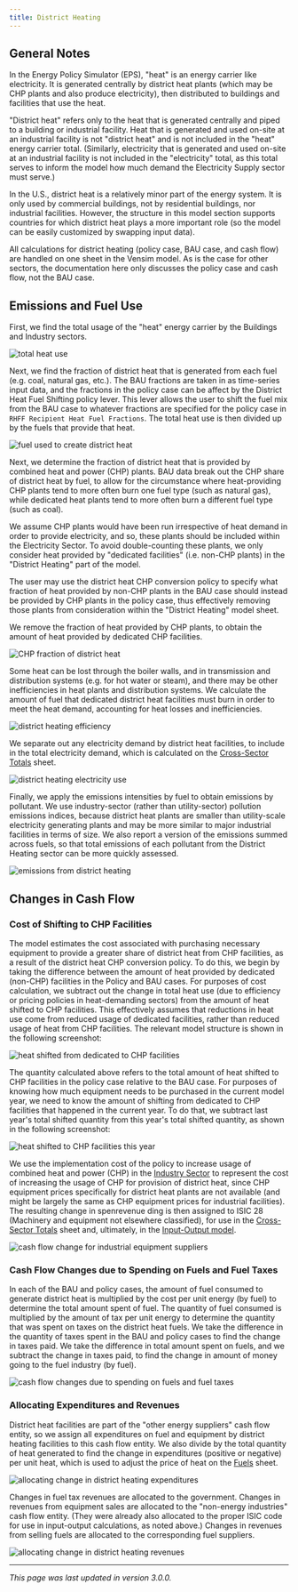 ```yaml
---
title: District Heating
---
```


## General Notes

In the Energy Policy Simulator (EPS), "heat" is an energy carrier like electricity.  It is generated centrally by district heat plants (which may be CHP plants and also produce electricity), then distributed to buildings and facilities that use the heat.

"District heat" refers only to the heat that is generated centrally and piped to a building or industrial facility.  Heat that is generated and used on-site at an industrial facility is not "district heat" and is not included in the "heat" energy carrier total.  (Similarly, electricity that is generated and used on-site at an industrial facility is not included in the "electricity" total, as this total serves to inform the model how much demand the Electricity Supply sector must serve.)

In the U.S., district heat is a relatively minor part of the energy system.  It is only used by commercial buildings, not by residential buildings, nor industrial facilities.  However, the structure in this model section supports countries for which district heat plays a more important role (so the model can be easily customized by swapping input data).

All calculations for district heating (policy case, BAU case, and cash flow) are handled on one sheet in the Vensim model.  As is the case for other sectors, the documentation here only discusses the policy case and cash flow, not the BAU case.

## Emissions and Fuel Use

First, we find the total usage of the "heat" energy carrier by the Buildings and Industry sectors.

![total heat use](/img/district-heating-TotHeatUse.png)

Next, we find the fraction of district heat that is generated from each fuel (e.g. coal, natural gas, etc.).  The BAU fractions are taken in as time-series input data, and the fractions in the policy case can be affect by the District Heat Fuel Shifting policy lever.  This lever allows the user to shift the fuel mix from the BAU case to whatever fractions are specified for the policy case in `RHFF Recipient Heat Fuel Fractions`.  The total heat use is then divided up by the fuels that provide that heat.

![fuel used to create district heat](/img/district-heating-FuelUse.png)

Next, we determine the fraction of district heat that is provided by combined heat and power (CHP) plants.  BAU data break out the CHP share of district heat by fuel, to allow for the circumstance where heat-providing CHP plants tend to more often burn one fuel type (such as natural gas), while dedicated heat plants tend to more often burn a different fuel type (such as coal).

We assume CHP plants would have been run irrespective of heat demand in order to provide electricity, and so, these plants should be included within the Electricity Sector.  To avoid double-counting these plants, we only consider heat provided by "dedicated facilities" (i.e. non-CHP plants) in the "District Heating" part of the model.

The user may use the district heat CHP conversion policy to specify what fraction of heat provided by non-CHP plants in the BAU case should instead be provided by CHP plants in the policy case, thus effectively removing those plants from consideration within the "District Heating" model sheet.

We remove the fraction of heat provided by CHP plants, to obtain the amount of heat provided by dedicated CHP facilities.

![CHP fraction of district heat](/img/district-heating-CHPFraction.png)

Some heat can be lost through the boiler walls, and in transmission and distribution systems (e.g. for hot water or steam), and there may be other inefficiencies in heat plants and distribution systems.  We calculate the amount of fuel that dedicated district heat facilities must burn in order to meet the heat demand, accounting for heat losses and inefficiencies.

![district heating efficiency](/img/district-heating-Efficiency.png)

We separate out any electricity demand by district heat facilities, to include in the total electricity demand, which is calculated on the [Cross-Sector Totals](cross-sector-totals) sheet.

![district heating electricity use](/img/district-heating-ElectricityUse.png)

Finally, we apply the emissions intensities by fuel to obtain emissions by pollutant.  We use industry-sector (rather than utility-sector) pollution emissions indices, because district heat plants are smaller than utility-scale electricity generating plants and may be more similar to major industrial facilities in terms of size.  We also report a version of the emissions summed across fuels, so that total emissions of each pollutant from the District Heating sector can be more quickly assessed.

![emissions from district heating](/img/district-heating-Emissions.png)

## Changes in Cash Flow

### Cost of Shifting to CHP Facilities

The model estimates the cost associated with purchasing necessary equipment to provide a greater share of district heat from CHP facilities, as a result of the district heat CHP conversion policy.  To do this, we begin by taking the difference between the amount of heat provided by dedicated (non-CHP) facilities in the Policy and BAU cases.  For purposes of cost calculation, we subtract out the change in total heat use (due to efficiency or pricing policies in heat-demanding sectors) from the amount of heat shifted to CHP facilities.  This effectively assumes that reductions in heat use come from reduced usage of dedicated facilities, rather than reduced usage of heat from CHP facilities.  The relevant model structure is shown in the following screenshot:

![heat shifted from dedicated to CHP facilities](/img/district-heating-HeatShiftedToCHP.png)

The quantity calculated above refers to the total amount of heat shifted to CHP facilities in the policy case relative to the BAU case.  For purposes of knowing how much equipment needs to be purchased in the current model year, we need to know the amount of shifting from dedicated to CHP facilities that happened in the current year.  To do that, we subtract last year's total shifted quantity from this year's total shifted quantity, as shown in the following screenshot:

![heat shifted to CHP facilities this year](/img/district-heating-ThisYearHeatShifted.png)

We use the implementation cost of the policy to increase usage of combined heat and power (CHP) in the [Industry Sector](industry-ag-main) to represent the cost of increasing the usage of CHP for provision of district heat, since CHP equipment prices specifically for district heat plants are not available (and might be largely the same as CHP equipment prices for industrial facilities).  The resulting change in spenrevenue ding is then assigned to ISIC 28 (Machinery and equipment not elsewhere classified), for use in the [Cross-Sector Totals](cross-sector-totals) sheet and, ultimately, in the [Input-Output model](io-model).

![cash flow change for industrial equipment suppliers](/img/district-heating-EqptSupplierCash.png)

### Cash Flow Changes due to Spending on Fuels and Fuel Taxes

In each of the BAU and policy cases, the amount of fuel consumed to generate district heat is multiplied by the cost per unit energy (by fuel) to determine the total amount spent of fuel.  The quantity of fuel consumed is multiplied by the amount of tax per unit energy to determine the quantity that was spent on taxes on the district heat fuels.  We take the difference in the quantity of taxes spent in the BAU and policy cases to find the change in taxes paid.  We take the difference in total amount spent on fuels, and we subtract the change in taxes paid, to find the change in amount of money going to the fuel industry (by fuel).

![cash flow changes due to spending on fuels and fuel taxes](/img/district-heating-FuelCost.png)

### Allocating Expenditures and Revenues

District heat facilities are part of the "other energy suppliers" cash flow entity, so we assign all expenditures on fuel and equipment by district heating facilities to this cash flow entity.  We also divide by the total quantity of heat generated to find the change in expenditures (positive or negative) per unit heat, which is used to adjust the price of heat on the [Fuels](fuels) sheet.

![allocating change in district heating expenditures](/img/district-heating-AllocatingExpenditures.png)

Changes in fuel tax revenues are allocated to the government.  Changes in revenues from equipment sales are allocated to the "non-energy industries" cash flow entity.  (They were already also allocated to the proper ISIC code for use in input-output calculations, as noted above.)  Changes in revenues from selling fuels are allocated to the corresponding fuel suppliers.

![allocating change in district heating revenues](/img/district-heating-AllocatingRevenues.png)

---
*This page was last updated in version 3.0.0.*
